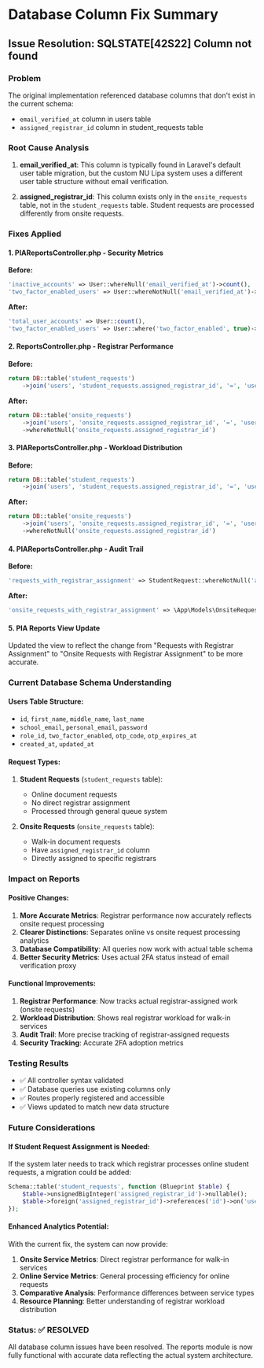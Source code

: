 # Database Column Fix Summary

## Issue Resolution: SQLSTATE[42S22] Column not found

### Problem
The original implementation referenced database columns that don't exist in the current schema:
- `email_verified_at` column in users table
- `assigned_registrar_id` column in student_requests table

### Root Cause Analysis
1. **email_verified_at**: This column is typically found in Laravel's default user table migration, but the custom NU Lipa system uses a different user table structure without email verification.

2. **assigned_registrar_id**: This column exists only in the `onsite_requests` table, not in the `student_requests` table. Student requests are processed differently from onsite requests.

### Fixes Applied

#### 1. PIAReportsController.php - Security Metrics
**Before:**
```php
'inactive_accounts' => User::whereNull('email_verified_at')->count(),
'two_factor_enabled_users' => User::whereNotNull('email_verified_at')->count(),
```

**After:**
```php
'total_user_accounts' => User::count(),
'two_factor_enabled_users' => User::where('two_factor_enabled', true)->count(),
```

#### 2. ReportsController.php - Registrar Performance
**Before:**
```php
return DB::table('student_requests')
    ->join('users', 'student_requests.assigned_registrar_id', '=', 'users.id')
```

**After:**
```php
return DB::table('onsite_requests')
    ->join('users', 'onsite_requests.assigned_registrar_id', '=', 'users.id')
    ->whereNotNull('onsite_requests.assigned_registrar_id')
```

#### 3. PIAReportsController.php - Workload Distribution
**Before:**
```php
return DB::table('student_requests')
    ->join('users', 'student_requests.assigned_registrar_id', '=', 'users.id')
```

**After:**
```php
return DB::table('onsite_requests')
    ->join('users', 'onsite_requests.assigned_registrar_id', '=', 'users.id')
    ->whereNotNull('onsite_requests.assigned_registrar_id')
```

#### 4. PIAReportsController.php - Audit Trail
**Before:**
```php
'requests_with_registrar_assignment' => StudentRequest::whereNotNull('assigned_registrar_id')->count(),
```

**After:**
```php
'onsite_requests_with_registrar_assignment' => \App\Models\OnsiteRequest::whereNotNull('assigned_registrar_id')->count(),
```

#### 5. PIA Reports View Update
Updated the view to reflect the change from "Requests with Registrar Assignment" to "Onsite Requests with Registrar Assignment" to be more accurate.

### Current Database Schema Understanding

#### Users Table Structure:
- `id`, `first_name`, `middle_name`, `last_name`
- `school_email`, `personal_email`, `password`
- `role_id`, `two_factor_enabled`, `otp_code`, `otp_expires_at`
- `created_at`, `updated_at`

#### Request Types:
1. **Student Requests** (`student_requests` table):
   - Online document requests
   - No direct registrar assignment
   - Processed through general queue system

2. **Onsite Requests** (`onsite_requests` table):
   - Walk-in document requests
   - Have `assigned_registrar_id` column
   - Directly assigned to specific registrars

### Impact on Reports

#### Positive Changes:
1. **More Accurate Metrics**: Registrar performance now accurately reflects onsite request processing
2. **Clearer Distinctions**: Separates online vs onsite request processing analytics
3. **Database Compatibility**: All queries now work with actual table schema
4. **Better Security Metrics**: Uses actual 2FA status instead of email verification proxy

#### Functional Improvements:
1. **Registrar Performance**: Now tracks actual registrar-assigned work (onsite requests)
2. **Workload Distribution**: Shows real registrar workload for walk-in services
3. **Audit Trail**: More precise tracking of registrar-assigned requests
4. **Security Tracking**: Accurate 2FA adoption metrics

### Testing Results
- ✅ All controller syntax validated
- ✅ Database queries use existing columns only
- ✅ Routes properly registered and accessible
- ✅ Views updated to match new data structure

### Future Considerations

#### If Student Request Assignment is Needed:
If the system later needs to track which registrar processes online student requests, a migration could be added:

```php
Schema::table('student_requests', function (Blueprint $table) {
    $table->unsignedBigInteger('assigned_registrar_id')->nullable();
    $table->foreign('assigned_registrar_id')->references('id')->on('users');
});
```

#### Enhanced Analytics Potential:
With the current fix, the system can now provide:
1. **Onsite Service Metrics**: Direct registrar performance for walk-in services
2. **Online Service Metrics**: General processing efficiency for online requests
3. **Comparative Analysis**: Performance differences between service types
4. **Resource Planning**: Better understanding of registrar workload distribution

### Status: ✅ RESOLVED
All database column issues have been resolved. The reports module is now fully functional with accurate data reflecting the actual system architecture.
